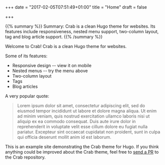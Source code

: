 +++
date = "2017-02-05T07:51:49+01:00"
title = "Home"
draft = false

+++

{{% summary %}}
Summary:
Crab is a clean Hugo theme for websites. Its features include
responsiveness, nested menu support, two-column layout, tag and blog
article support.
{{% /summary %}}

Welcome to Crab! Crab is a clean Hugo theme for websites.

Some of its features:

- Responsive design -- view it on mobile
- Nested menus -- try the menu above
- Two-column layout
- Tags
- Blog articles

A very popular quote:

> Lorem ipsum dolor sit amet, consectetur adipiscing elit, sed do
> eiusmod tempor incididunt ut labore et dolore magna aliqua. Ut enim ad
> minim veniam, quis nostrud exercitation ullamco laboris nisi ut
> aliquip ex ea commodo consequat. Duis aute irure dolor in
> reprehenderit in voluptate velit esse cillum dolore eu fugiat nulla
> pariatur. Excepteur sint occaecat cupidatat non proident, sunt in
> culpa qui officia deserunt mollit anim id est laborum.

This is an example site demonstrating the Crab theme for Hugo. If you
think anything could be improved about the Crab theme, feel free to
[send a PR](https://github.com/thomasheller/crab) to the Crab
repository.

